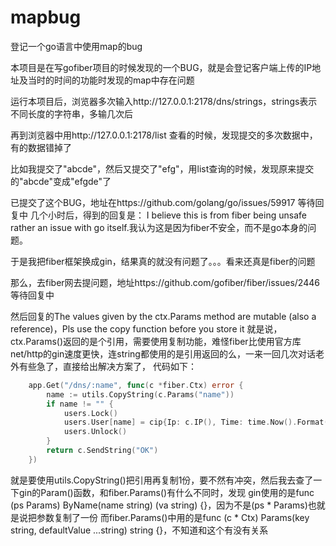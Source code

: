 # mapbug
登记一个go语言中使用map的bug

本项目是在写gofiber项目的时候发现的一个BUG，就是会登记客户端上传的IP地址及当时的时间的功能时发现的map中存在问题

运行本项目后，浏览器多次输入http://127.0.0.1:2178/dns/strings，strings表示不同长度的字符串，多输几次后

再到浏览器中用http://127.0.0.1:2178/list 查看的时候，发现提交的多次数据中，有的数据错掉了

比如我提交了"abcde"，然后又提交了"efg"，用list查询的时候，发现原来提交的"abcde"变成"efgde"了

已提交了这个BUG，地址在https://github.com/golang/go/issues/59917 等待回复中
几个小时后，得到的回复是：
I believe this is from fiber being unsafe rather an issue with go itself.我认为这是因为fiber不安全，而不是go本身的问题。

于是我把fiber框架换成gin，结果真的就没有问题了。。。看来还真是fiber的问题

那么，去fiber网去提问题，地址https://github.com/gofiber/fiber/issues/2446 等待回复中

然后回复的The values given by the ctx.Params method are mutable (also a reference)，Pls use the copy function before you store it
就是说，ctx.Params()返回的是个引用，需要使用复制功能，难怪fiber比使用官方库net/http的gin速度更快，连string都使用的是引用返回的么，一来一回几次对话老外有些急了，直接给出解决方案了，
代码如下：
```go
	app.Get("/dns/:name", func(c *fiber.Ctx) error {
		name := utils.CopyString(c.Params("name"))
		if name != "" {
			users.Lock()
			users.User[name] = cip{Ip: c.IP(), Time: time.Now().Format(DefTime)}
			users.Unlock()
		}
		return c.SendString("OK")
	})
```
就是要使用utils.CopyString()把引用再复制1份，要不然有冲突，然后我去查了一下gin的Param()函数，和fiber.Params()有什么不同时，发现
gin使用的是func (ps Params) ByName(name string) (va string) {}，因为不是(ps * Params)也就是说把参数复制了一份
而fiber.Params()中用的是func (c * Ctx) Params(key string, defaultValue ...string) string {}，不知道和这个有没有关系
